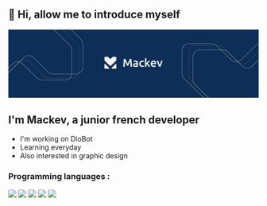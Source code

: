## 👋 Hi, allow me to introduce myself 

<img src="https://github.com/Mackevv/Mackevv/blob/main/mackev-readme.jpg"/>

## I'm Mackev, a junior french developer
- I'm working on DioBot
- Learning everyday
- Also interested in graphic design

### Programming languages :

<p>
  <img src="https://img.shields.io/badge/-JavaScript-f0db4f?style=for-the-badge&logo=javascript&logoColor=323330" />
  <img src="https://img.shields.io/badge/-NodeJS-3c873a?style=for-the-badge&logo=node.js&logoColor=f7fff9" />
  <img src="https://img.shields.io/badge/-PHP-787CB5?style=for-the-badge&logo=php&logoColor=f7fff9" />
  <img src="https://img.shields.io/badge/-HTML5-f16529?style=for-the-badge&logo=html5&logoColor=f7fff9" />
  <img src="https://img.shields.io/badge/-CSS3-2965f1?style=for-the-badge&logo=css3&logoColor=f7fff9" />
<p/> 
